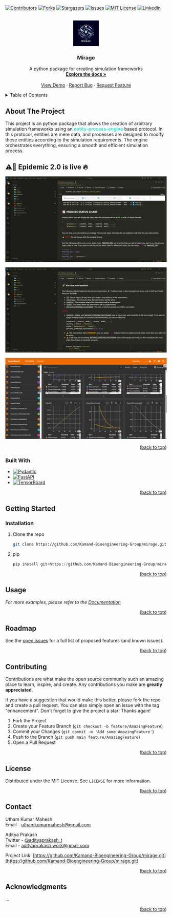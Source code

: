 <!-- Improved compatibility of back to top link: See: https://github.com/othneildrew/Best-README-Template/pull/73 -->

<a name="readme-top"></a>

<!-- PROJECT SHIELDS -->
<!--
*** I'm using markdown "reference style" links for readability.
*** Reference links are enclosed in brackets [ ] instead of parentheses ( ).
*** See the bottom of this document for the declaration of the reference variables
*** for contributors-url, forks-url, etc. This is an optional, concise syntax you may use.
*** https://www.markdownguide.org/basic-syntax/#reference-style-links
-->

[![Contributors][contributors-shield]][contributors-url]
[![Forks][forks-shield]][forks-url]
[![Stargazers][stars-shield]][stars-url]
[![Issues][issues-shield]][issues-url]
[![MIT License][license-shield]][license-url]
[![LinkedIn][linkedin-shield]][linkedin-url]

<!-- PROJECT LOGO -->
<br />
<div align="center">
  <a href="https://github.com/Kamand-Bioengineering-Group/mirage">
    <img src="assets/logos/logo-main.png" alt="Logo" width="80" height="80">
  </a>

<h3 align="center">Mirage</h3>

  <p align="center">
    A python package for creating simulation frameworks
    <br />
    <a href="https://github.com/Kamand-Bioengineering-Group/mirage"><strong>Explore the docs »</strong></a>
    <br />
    <br />
    <a href="https://github.com/Kamand-Bioengineering-Group/mirage">View Demo</a>
    ·
    <a href="https://github.com/Kamand-Bioengineering-Group/mirage/issues">Report Bug</a>
    ·
    <a href="https://github.com/Kamand-Bioengineering-Group/mirage/issues">Request Feature</a>
  </p>
</div>

<!-- TABLE OF CONTENTS -->
<details>
  <summary>Table of Contents</summary>
  <ol>
    <li>
      <a href="#about-the-project">About The Project</a>
      <ul>
        <li><a href="#built-with">Built With</a></li>
      </ul>
    </li>
    <li>
      <a href="#getting-started">Getting Started</a>
      <ul>
        <li><a href="#prerequisites">Prerequisites</a></li>
        <li><a href="#installation">Installation</a></li>
      </ul>
    </li>
    <li><a href="#usage">Usage</a></li>
    <li><a href="#roadmap">Roadmap</a></li>
    <li><a href="#contributing">Contributing</a></li>
    <li><a href="#license">License</a></li>
    <li><a href="#contact">Contact</a></li>
    <li><a href="#acknowledgments">Acknowledgments</a></li>
  </ol>
</details>

<!-- ABOUT THE PROJECT -->

## About The Project

This project is an python package that allows the creation of arbitrary simulation frameworks using an <span style="color:turquoise">**entity-process-engine**</span> based protocol. In this protocol, entities are mere data, and processes are designed to modify these entities according to the simulation requirements. The engine orchestrates everything, ensuring a smooth and efficient simulation process.

## ⚠️🧪 Epidemic 2.0 is live 🔥
[![Mirage-Epidemic-Screenshot][product-screenshot-0]](product_screenshot_0)

[![Mirage-Epidemic-Screenshot][product-screenshot-1]](product_screenshot_1)

[![Mirage-Epidemic-Screenshot][product-screenshot-2]](product_screenshot_2)

<p align="right">(<a href="#readme-top">back to top</a>)</p>

### Built With

- [![Pydantic][pydantic-shield]][pydantic-url]
- [![FastAPI][fastapi-shield]][fastapi-url]
- [![TensorBoard][tensorboard-shield]][tensorboard-url]

<p align="right">(<a href="#readme-top">back to top</a>)</p>

<!-- GETTING STARTED -->

## Getting Started

### Installation

1. Clone the repo
   ```sh
   git clone https://github.com/Kamand-Bioengineering-Group/mirage.git
   ```
2. pip
   ```python
   pip install git+https://github.com/Kamand-Bioengineering-Group/mirage.git
   ```

<p align="right">(<a href="#readme-top">back to top</a>)</p>

<!-- USAGE EXAMPLES -->

## Usage

_For more examples, please refer to the [Documentation](https://github.com/Kamand-Bioengineerning-Group/mirage.git)_

<p align="right">(<a href="#readme-top">back to top</a>)</p>

<!-- ROADMAP -->

## Roadmap

See the [open issues](https://github.com/Kamand-Bioengineerning-Group/mirage/issues) for a full list of proposed features (and known issues).

<p align="right">(<a href="#readme-top">back to top</a>)</p>

<!-- CONTRIBUTING -->

## Contributing

Contributions are what make the open source community such an amazing place to learn, inspire, and create. Any contributions you make are **greatly appreciated**.

If you have a suggestion that would make this better, please fork the repo and create a pull request. You can also simply open an issue with the tag "enhancement".
Don't forget to give the project a star! Thanks again!

1. Fork the Project
2. Create your Feature Branch (`git checkout -b feature/AmazingFeature`)
3. Commit your Changes (`git commit -m 'Add some AmazingFeature'`)
4. Push to the Branch (`git push main feature/AmazingFeature`)
5. Open a Pull Request

<p align="right">(<a href="#readme-top">back to top</a>)</p>

<!-- LICENSE -->

## License

Distributed under the MIT License. See `LICENSE` for more information.

<p align="right">(<a href="#readme-top">back to top</a>)</p>

<!-- CONTACT -->

## Contact

Utham Kumar Mahesh  
Email - [uthamkumarmahesh@gmail.com](mailto:uthamkumarmahesh@gmail.com)

Aditya Prakash  
Twitter - [@adityaprakash_t](https://twitter.com/adityaprakash_t)  
Email - [adityaprakash.work@gmail.com](mailto:adityaprakash.work@gmail.com)

Project Link: [https://github.com/Kamand-Bioengineering-Group/mirage.git](https://github.com/Kamand-Bioengineering-Group/mirage.git)

<p align="right">(<a href="#readme-top">back to top</a>)</p>

<!-- ACKNOWLEDGMENTS -->

## Acknowledgments

...

<p align="right">(<a href="#readme-top">back to top</a>)</p>

<!-- MARKDOWN LINKS & IMAGES -->
<!-- https://www.markdownguide.org/basic-syntax/#reference-style-links -->

[contributors-shield]: https://img.shields.io/github/contributors/Kamand-Bioengineering-Group/mirage.svg?style=for-the-badge
[contributors-url]: https://github.com/Kamand-Bioengineering-Group/mirage/graphs/contributors
[forks-shield]: https://img.shields.io/github/forks/Kamand-Bioengineering-Group/mirage.svg?style=for-the-badge
[forks-url]: https://github.com/Kamand-Bioengineering-Group/mirage/network/members
[stars-shield]: https://img.shields.io/github/stars/Kamand-Bioengineering-Group/mirage.svg?style=for-the-badge
[stars-url]: https://github.com/Kamand-Bioengineering-Group/mirage/stargazers
[issues-shield]: https://img.shields.io/github/issues/Kamand-Bioengineering-Group/mirage.svg?style=for-the-badge
[issues-url]: https://github.com/Kamand-Bioengineering-Group/mirage/issues
[license-shield]: https://img.shields.io/github/license/Kamand-Bioengineering-Group/mirage.svg?style=for-the-badge
[license-url]: https://github.com/Kamand-Bioengineering-Group/mirage/blob/main/LICENSE
[linkedin-shield]: https://img.shields.io/badge/-LinkedIn-black.svg?style=for-the-badge&logo=linkedin&colorB=555
[linkedin-url]: https://www.linkedin.com/company/kbg-iit-mandi
[product-screenshot-0]: assets/product/kbg-epidemic-two-notebook-0.png
[product-screenshot-1]: assets/product/kbg-epidemic-two-notebook-1.png
[product-screenshot-2]: assets/product/kbg-epidemic-two-notebook-tb1.png
[Matplotlib-shield]: https://img.shields.io/badge/Matplotlib-%23ffffff.svg?style=for-the-badge&logo=Matplotlib&logoColor=black
[Matplotlib-url]: https://matplotlib.org/
[NumPy-shield]: https://img.shields.io/badge/numpy-%23013243.svg?style=for-the-badge&logo=numpy&logoColor=white
[NumPy-url]: https://numpy.org/
[scikit-learn-shield]: https://img.shields.io/badge/scikit--learn-%23F7931E.svg?style=for-the-badge&logo=scikit-learn&logoColor=white
[scikit-learn-url]: https://scikit-learn.org/stable/
[Pydantic-shield]: https://img.shields.io/badge/Pydantic-E92063?logo=pydantic&logoColor=fff&style=for-the-badge
[Pydantic-url]: https://pydantic-docs.helpmanual.io/
[FastAPI-shield]: https://img.shields.io/badge/FastAPI-009688?logo=fastapi&logoColor=fff&style=for-the-badge
[FastAPI-url]: https://fastapi.tiangolo.com/
[TensorBoard-shield]: https://img.shields.io/badge/TensorBoard-FF6F00?logo=tensorflow&logoColor=fff&style=for-the-badge
[TensorBoard-url]: https://www.tensorflow.org/tensorboard
